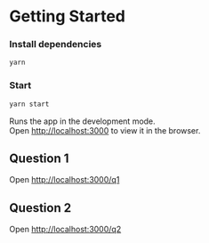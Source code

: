 # Getting Started 

### Install dependencies
```bash
yarn
```
### Start
```bash
yarn start
```


Runs the app in the development mode.\
Open [http://localhost:3000](http://localhost:3000) to view it in the browser.

## Question 1
Open [http://localhost:3000/q1](http://localhost:3000/q1)

## Question 2
Open [http://localhost:3000/q2](http://localhost:3000/q2)
